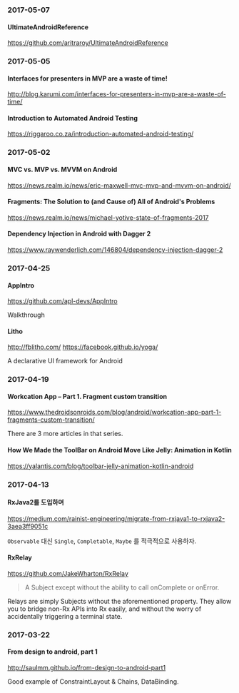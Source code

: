 ### 2017-05-07

#### UltimateAndroidReference

https://github.com/aritraroy/UltimateAndroidReference


### 2017-05-05

#### Interfaces for presenters in MVP are a waste of time!

http://blog.karumi.com/interfaces-for-presenters-in-mvp-are-a-waste-of-time/

#### Introduction to Automated Android Testing

https://riggaroo.co.za/introduction-automated-android-testing/


### 2017-05-02

#### MVC vs. MVP vs. MVVM on Android

https://news.realm.io/news/eric-maxwell-mvc-mvp-and-mvvm-on-android/

#### Fragments: The Solution to (and Cause of) All of Android's Problems

https://news.realm.io/news/michael-yotive-state-of-fragments-2017

#### Dependency Injection in Android with Dagger 2

https://www.raywenderlich.com/146804/dependency-injection-dagger-2


### 2017-04-25

#### AppIntro

https://github.com/apl-devs/AppIntro

Walkthrough

#### Litho

http://fblitho.com/
https://facebook.github.io/yoga/

A declarative UI framework for Android


### 2017-04-19

#### Workcation App – Part 1. Fragment custom transition 

https://www.thedroidsonroids.com/blog/android/workcation-app-part-1-fragments-custom-transition/

There are 3 more articles in that series.

#### How We Made the ToolBar on Android Move Like Jelly: Animation in Kotlin

https://yalantis.com/blog/toolbar-jelly-animation-kotlin-android


### 2017-04-13

#### RxJava2를 도입하며

https://medium.com/rainist-engineering/migrate-from-rxjava1-to-rxjava2-3aea3ff9051c

`Observable` 대신 `Single`, `Completable`, `Maybe` 를 적극적으로 사용하자.

#### RxRelay

https://github.com/JakeWharton/RxRelay

> A Subject except without the ability to call onComplete or onError.

Relays are simply Subjects without the aforementioned property. They allow you to bridge non-Rx APIs into Rx easily, and without the worry of accidentally triggering a terminal state.


### 2017-03-22

#### From design to android, part 1

http://saulmm.github.io/from-design-to-android-part1

Good example of ConstraintLayout & Chains, DataBinding.